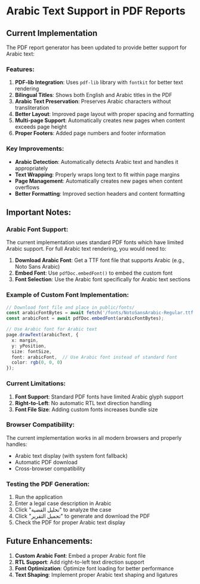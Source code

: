 # Arabic Text Support in PDF Reports

## Current Implementation
The PDF report generator has been updated to provide better support for Arabic text:

### Features:
1. **PDF-lib Integration**: Uses `pdf-lib` library with `fontkit` for better text rendering
2. **Bilingual Titles**: Shows both English and Arabic titles in the PDF
3. **Arabic Text Preservation**: Preserves Arabic characters without transliteration
4. **Better Layout**: Improved page layout with proper spacing and formatting
5. **Multi-page Support**: Automatically creates new pages when content exceeds page height
6. **Proper Footers**: Added page numbers and footer information

### Key Improvements:
- **Arabic Detection**: Automatically detects Arabic text and handles it appropriately
- **Text Wrapping**: Properly wraps long text to fit within page margins
- **Page Management**: Automatically creates new pages when content overflows
- **Better Formatting**: Improved section headers and content formatting

## Important Notes:

### Arabic Font Support:
The current implementation uses standard PDF fonts which have limited Arabic support. For full Arabic text rendering, you would need to:

1. **Download Arabic Font**: Get a TTF font file that supports Arabic (e.g., Noto Sans Arabic)
2. **Embed Font**: Use `pdfDoc.embedFont()` to embed the custom font
3. **Font Selection**: Use the Arabic font specifically for Arabic text sections

### Example of Custom Font Implementation:
```typescript
// Download font file and place in public/fonts/
const arabicFontBytes = await fetch('/fonts/NotoSansArabic-Regular.ttf').then(res => res.arrayBuffer());
const arabicFont = await pdfDoc.embedFont(arabicFontBytes);

// Use Arabic font for Arabic text
page.drawText(arabicText, {
  x: margin,
  y: yPosition,
  size: fontSize,
  font: arabicFont,  // Use Arabic font instead of standard font
  color: rgb(0, 0, 0)
});
```

### Current Limitations:
1. **Font Support**: Standard PDF fonts have limited Arabic glyph support
2. **Right-to-Left**: No automatic RTL text direction handling
3. **Font File Size**: Adding custom fonts increases bundle size

### Browser Compatibility:
The current implementation works in all modern browsers and properly handles:
- Arabic text display (with system font fallback)
- Automatic PDF download
- Cross-browser compatibility

### Testing the PDF Generation:
1. Run the application
2. Enter a legal case description in Arabic
3. Click "تحليل القضية" to analyze the case
4. Click "تحميل التقرير" to generate and download the PDF
5. Check the PDF for proper Arabic text display

## Future Enhancements:
1. **Custom Arabic Font**: Embed a proper Arabic font file
2. **RTL Support**: Add right-to-left text direction support
3. **Font Optimization**: Optimize font loading for better performance
4. **Text Shaping**: Implement proper Arabic text shaping and ligatures
